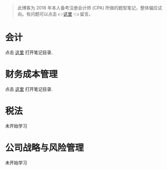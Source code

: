 > 此博客为 2018 年本人备考注册会计师 (CPA) 所做的题型笔记，整体偏应试向。有问题可以点击 👉[这里](https://github.com/iamWangJunjie/CPA-Learning/issues/new) 👈 留言。

# 会计
点击 [这里](https://github.com/iamWangJunjie/CPA-Learning/tree/master/Accounting) 打开笔记目录.

# 财务成本管理
点击 [这里](https://github.com/iamWangJunjie/CPA-Learning/blob/master/%E8%B4%A2%E5%8A%A1%E6%88%90%E6%9C%AC%E7%AE%A1%E7%90%86.md#%E7%AC%AC%E4%BA%94%E7%AF%87-%E6%88%90%E6%9C%AC%E8%AE%A1%E7%AE%97) 打开笔记目录.

# 税法
未开始学习

# 公司战略与风险管理
未开始学习
